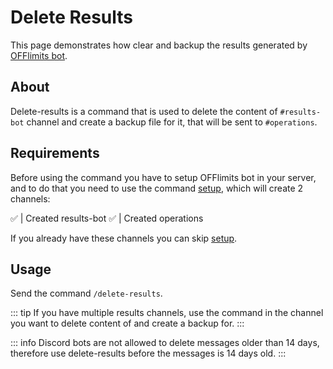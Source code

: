 # Delete Results

This page demonstrates how clear and backup the results generated by [OFFlimits bot](https://discord.com/oauth2/authorize?client_id=728332591790293044&scope=bot+applications.commands&permissions=268445752&client_id=728332591790293044).

## About 
  
Delete-results is a command that is used to delete the content of `#results-bot` channel and create a backup file for it, that will be sent to `#operations`.

## Requirements 
  
Before using the command you have to setup OFFlimits bot in your 
 server, and to do that you need to use the command [setup](/guide/setup), which will create 2 channels: 
  
<DiscordMessage :bot="true" profile="bot"> 
                         <template #interactions> 
                                 <DiscordInteraction profile="test" :command="true">setup</DiscordInteraction> 
                         </template> 
 ✅ | Created <DiscordMention type="channel">results-bot</DiscordMention> 
 </DiscordMessage> 
 <DiscordMessage :bot="true" profile="bot"> 
 ✅ | Created <DiscordMention type="channel">operations</DiscordMention> 
</DiscordMessage> 
  
If you already have these channels you can skip [setup](/guide/setup).

## Usage

Send the command `/delete-results`.

::: tip
If you have multiple results channels, use the command in the channel you want to delete content of and create a backup for.
:::

::: info
Discord bots are not allowed to delete messages older than 14 days, therefore use delete-results before the messages is 14 days old.
:::